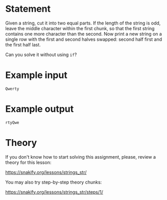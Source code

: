 # Statement

Given a string, cut it into two equal parts. If the length of the string is odd, leave the middle character within the first chunk, so that the first string contains one more character than the second. Now print a new string on a single row with the first and second halves swapped: second half first and the first half last.

Can you solve it without using `if`?

# Example input

```
Qwerty
```

# Example output

```
rtyQwe
```

# Theory

If you don't know how to start solving this assignment, please, review a theory for this lesson:

https://snakify.org/lessons/strings_str/ 


You may also try step-by-step theory chunks:

https://snakify.org/lessons/strings_str/steps/1/